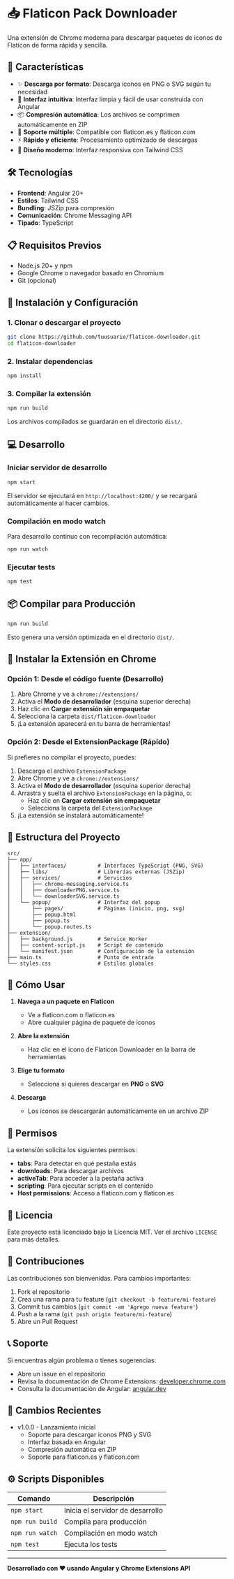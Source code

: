 # 📥 Flaticon Pack Downloader

Una extensión de Chrome moderna para descargar paquetes de iconos de Flaticon de forma rápida y sencilla.

## 🌟 Características

- ✨ **Descarga por formato**: Descarga iconos en PNG o SVG según tu necesidad
- 🎯 **Interfaz intuitiva**: Interfaz limpia y fácil de usar construida con Angular
- 📦 **Compresión automática**: Los archivos se comprimen automáticamente en ZIP
- 🔄 **Soporte múltiple**: Compatible con flaticon.es y flaticon.com
- ⚡ **Rápido y eficiente**: Procesamiento optimizado de descargas
- 🎨 **Diseño moderno**: Interfaz responsiva con Tailwind CSS

## 🛠️ Tecnologías

- **Frontend**: Angular 20+
- **Estilos**: Tailwind CSS
- **Bundling**: JSZip para compresión
- **Comunicación**: Chrome Messaging API
- **Tipado**: TypeScript

## 📋 Requisitos Previos

- Node.js 20+ y npm
- Google Chrome o navegador basado en Chromium
- Git (opcional)

## 🚀 Instalación y Configuración

### 1. Clonar o descargar el proyecto

```bash
git clone https://github.com/tuusuario/flaticon-downloader.git
cd flaticon-downloader
```

### 2. Instalar dependencias

```bash
npm install
```

### 3. Compilar la extensión

```bash
npm run build
```

Los archivos compilados se guardarán en el directorio `dist/`.

## 💻 Desarrollo

### Iniciar servidor de desarrollo

```bash
npm start
```

El servidor se ejecutará en `http://localhost:4200/` y se recargará automáticamente al hacer cambios.

### Compilación en modo watch

Para desarrollo continuo con recompilación automática:

```bash
npm run watch
```

### Ejecutar tests

```bash
npm test
```

## 📦 Compilar para Producción

```bash
npm run build
```

Esto genera una versión optimizada en el directorio `dist/`.

## 🔧 Instalar la Extensión en Chrome

### Opción 1: Desde el código fuente (Desarrollo)

1. Abre Chrome y ve a `chrome://extensions/`
2. Activa el **Modo de desarrollador** (esquina superior derecha)
3. Haz clic en **Cargar extensión sin empaquetar**
4. Selecciona la carpeta `dist/flaticon-downloader`
5. ¡La extensión aparecerá en tu barra de herramientas!

### Opción 2: Desde el ExtensionPackage (Rápido)

Si prefieres no compilar el proyecto, puedes:

1. Descarga el archivo `ExtensionPackage`
2. Abre Chrome y ve a `chrome://extensions/`
3. Activa el **Modo de desarrollador** (esquina superior derecha)
4. Arrastra y suelta el archivo `ExtensionPackage` en la página, o:
   - Haz clic en **Cargar extensión sin empaquetar**
   - Selecciona la carpeta del `ExtensionPackage`
5. ¡La extensión se instalará automáticamente!

## 📁 Estructura del Proyecto

```
src/
├── app/
│   ├── interfaces/          # Interfaces TypeScript (PNG, SVG)
│   ├── libs/                # Librerías externas (JSZip)
│   ├── services/            # Servicios
│   │   ├── chrome-messaging.service.ts
│   │   ├── downloaderPNG.service.ts
│   │   └── downloaderSVG.service.ts
│   └── popup/               # Interfaz del popup
│       ├── pages/           # Páginas (inicio, png, svg)
│       ├── popup.html
│       ├── popup.ts
│       └── popup.routes.ts
├── extension/
│   ├── background.js        # Service Worker
│   ├── content-script.js    # Script de contenido
│   └── manifest.json        # Configuración de la extensión
├── main.ts                  # Punto de entrada
└── styles.css               # Estilos globales
```

## 🎯 Cómo Usar

1. **Navega a un paquete en Flaticon**
   - Ve a flaticon.com o flaticon.es
   - Abre cualquier página de paquete de iconos

2. **Abre la extensión**
   - Haz clic en el icono de Flaticon Downloader en la barra de herramientas

3. **Elige tu formato**
   - Selecciona si quieres descargar en **PNG** o **SVG**

4. **Descarga**
   - Los iconos se descargarán automáticamente en un archivo ZIP

## 🔐 Permisos

La extensión solicita los siguientes permisos:

- **tabs**: Para detectar en qué pestaña estás
- **downloads**: Para descargar archivos
- **activeTab**: Para acceder a la pestaña activa
- **scripting**: Para ejecutar scripts en el contenido
- **Host permissions**: Acceso a flaticon.com y flaticon.es

## 📄 Licencia

Este proyecto está licenciado bajo la Licencia MIT. Ver el archivo `LICENSE` para más detalles.

## 🤝 Contribuciones

Las contribuciones son bienvenidas. Para cambios importantes:

1. Fork el repositorio
2. Crea una rama para tu feature (`git checkout -b feature/mi-feature`)
3. Commit tus cambios (`git commit -am 'Agrego nueva feature'`)
4. Push a la rama (`git push origin feature/mi-feature`)
5. Abre un Pull Request

## 📞 Soporte

Si encuentras algún problema o tienes sugerencias:

- Abre un issue en el repositorio
- Revisa la documentación de Chrome Extensions: [developer.chrome.com](https://developer.chrome.com)
- Consulta la documentación de Angular: [angular.dev](https://angular.dev)

## 🔄 Cambios Recientes

- v1.0.0 - Lanzamiento inicial
  - Soporte para descargar iconos PNG y SVG
  - Interfaz basada en Angular
  - Compresión automática en ZIP
  - Soporte para flaticon.es y flaticon.com

## ⚙️ Scripts Disponibles

| Comando | Descripción |
|---------|-------------|
| `npm start` | Inicia el servidor de desarrollo |
| `npm run build` | Compila para producción |
| `npm run watch` | Compilación en modo watch |
| `npm test` | Ejecuta los tests |

---

**Desarrollado con ❤️ usando Angular y Chrome Extensions API**
